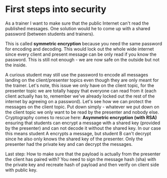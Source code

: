 # First steps into security
As a trainer I want to make sure that the public Internet can't read the published messages.
One solution would he to come up with a shared password (between students and trainers).


This is called **symmetric encryption** because you need the same password for encoding and decoding.
This would lock out the whole wide internet since every client and present message can be only read if you know the password. 
This is still not enough - we are now safe on the outside but not the inside. 


A curious student may still use the password to encode all messages landing on the client/presenter topics even though they are only meant for the trainer.
Let's note, this issue we only have on the client topic, for the presenter topic we are totally happy that everyone can read from it (each client actually has to, remember we've already locked out the rest of the internet by agreeing on a password).
Let's see how we can protect the messages on the client topic. Put down simply - whatever we put down on the client topic we only want to be read by the presenter and nobody else.
Cryptography comes to rescue here:  **Asymmetric encryption (with RSA)** ensuring that students can encrypt a message with a shared key (provided by the presenter) and can not decode it without the shared key. 
In our case this means student A encrypts a message, but student B can't decrypt since he also only knows the shared key of the presenter. 
Only the presenter had the private key and can decrypt the messages.

Last step: How to make sure that the payload is actually from the presenter the client has paired with? You need to sign the message hash (sha) with the private key and recreate hash of payload and then verify on client side with public key.
